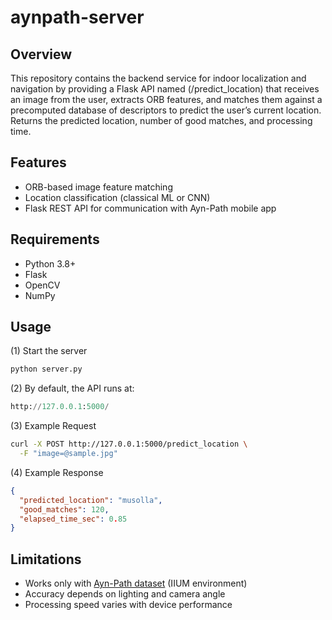 # aynpath-server

## Overview

This repository contains the backend service for indoor localization and navigation by providing a Flask API named (/predict_location) that receives an image from the user, extracts ORB features, and matches them against a precomputed database of descriptors to predict the user’s current location. Returns the predicted location, number of good matches, and processing time.

## Features

* ORB-based image feature matching  
* Location classification (classical ML or CNN)  
* Flask REST API for communication with Ayn-Path mobile app  

## Requirements
- Python 3.8+  
- Flask  
- OpenCV  
- NumPy


## Usage
(1) Start the server
```python
python server.py
```

(2) By default, the API runs at:
```python
http://127.0.0.1:5000/
```

(3) Example Request
```bash
curl -X POST http://127.0.0.1:5000/predict_location \
  -F "image=@sample.jpg"
```

(4) Example Response
```json
{
  "predicted_location": "musolla",
  "good_matches": 120,
  "elapsed_time_sec": 0.85
}
```
## Limitations
* Works only with [Ayn-Path dataset](https://github.com/Ayn-Path/aynpath-datasets) (IIUM environment)
* Accuracy depends on lighting and camera angle
* Processing speed varies with device performance

